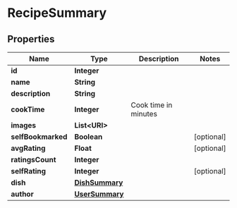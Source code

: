 

# RecipeSummary


## Properties

| Name | Type | Description | Notes |
|------------ | ------------- | ------------- | -------------|
|**id** | **Integer** |  |  |
|**name** | **String** |  |  |
|**description** | **String** |  |  |
|**cookTime** | **Integer** | Cook time in minutes |  |
|**images** | **List&lt;URI&gt;** |  |  |
|**selfBookmarked** | **Boolean** |  |  [optional] |
|**avgRating** | **Float** |  |  [optional] |
|**ratingsCount** | **Integer** |  |  |
|**selfRating** | **Integer** |  |  [optional] |
|**dish** | [**DishSummary**](DishSummary.md) |  |  |
|**author** | [**UserSummary**](UserSummary.md) |  |  |




